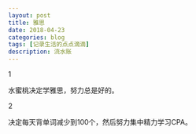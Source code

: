 ```yaml
---
layout: post
title: 雅思
date: 2018-04-23
categories: blog
tags: [记录生活的点点滴滴]
description: 流水账
---
```


1 

水蜜桃决定学雅思，努力总是好的。

2

决定每天背单词减少到100个，然后努力集中精力学习CPA。







